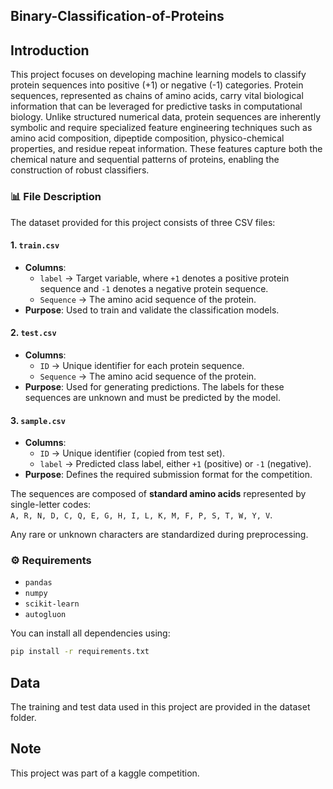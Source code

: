 ## Binary-Classification-of-Proteins
## Introduction
This project focuses on developing machine learning models to classify protein sequences into positive (+1) or negative (-1) categories. Protein sequences, represented as chains of amino acids, carry vital biological information that can be leveraged for predictive tasks in computational biology. Unlike structured numerical data, protein sequences are inherently symbolic and require specialized feature engineering techniques such as amino acid composition, dipeptide composition, physico-chemical properties, and residue repeat information. These features capture both the chemical nature and sequential patterns of proteins, enabling the construction of robust classifiers.
### 📊 File Description

The dataset provided for this project consists of three CSV files:

#### 1. `train.csv`
- **Columns**:  
  - `label` → Target variable, where `+1` denotes a positive protein sequence and `-1` denotes a negative protein sequence.  
  - `Sequence` → The amino acid sequence of the protein.  
- **Purpose**: Used to train and validate the classification models.  

#### 2. `test.csv`
- **Columns**:  
  - `ID` → Unique identifier for each protein sequence.  
  - `Sequence` → The amino acid sequence of the protein.  
- **Purpose**: Used for generating predictions. The labels for these sequences are unknown and must be predicted by the model.  

#### 3. `sample.csv`
- **Columns**:  
  - `ID` → Unique identifier (copied from test set).  
  - `label` → Predicted class label, either `+1` (positive) or `-1` (negative).  
- **Purpose**: Defines the required submission format for the competition.  

The sequences are composed of **standard amino acids** represented by single-letter codes:  
`A, R, N, D, C, Q, E, G, H, I, L, K, M, F, P, S, T, W, Y, V`.  

Any rare or unknown characters are standardized during preprocessing.  
### ⚙️ Requirements  

- `pandas`  
- `numpy`  
- `scikit-learn`  
- `autogluon`  

You can install all dependencies using:  

```bash
pip install -r requirements.txt
```
## Data 
The training and test data used in this project are provided in the dataset folder.

## Note
This project was part of a kaggle competition.



